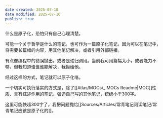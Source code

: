 ```yaml
---
date created: 2025-07-10
date modified: 2025-07-10
publish: true
---
```


什么是原子化，恐怕只有自己心理清楚。

可能一个关于哲学是什么的笔记，也可作为一篇原子化笔记，因为可以在笔记中，将需要长篇幅的内容，用其他笔记解决，或者引用外部链接。

有点像编程中的错误抛出，或者是递归调用。当前我可用篇幅太小，或者能力不够，但我知道谁谁谁能解决，我抛给他。

经过这样的方式，笔记就可以原子化咯。

一个切实可执行落实的方式是，除了[[Atlas/MOCs/_ MOCs Readme\|MOC]]性质、具有综述作用的笔记，强迫自己写的其他笔记，统统小于300字。

这里可能快超300字了，我把问题抛给[[Sources/Articles/常青笔记阅读笔记/常青笔记应该是原子化的]]。